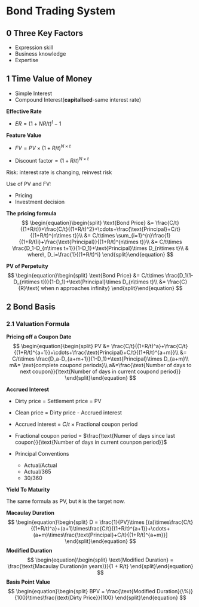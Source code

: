 # Bond Trading System

## 0 Three Key Factors

- Expression skill
- Business knowledge
- Expertise

## 1 Time Value of Money

- Simple Interest
- Compound Interest(**capitallsed**-same interest rate)

**Effective Rate**

- $ER=(1+NR/t)^t-1$

**Feature Value**

- $FV=PV\times (1+R/t)^{N\times t}$

- $\text{Discount factor} = (1+R/t)^{N\times t}$

Risk: interest rate is changing, reinvest risk

Use of PV and FV:

- Pricing
- Investment decision

**The pricing formula**
$$
\begin{equation}\begin{split}
\text{Bond Price} &= \frac{C/t}{(1+R/t)}+\frac{C/t}{(1+R/t)^2}+\cdots+\frac{\text{Principal}+C/t}{(1+R/t)^{n\times t}}\\
&= C/t\times \sum_{i=1}^{n}\frac{1}{(1+R/t)i}+\frac{\text{Principal}}{(1+R/t)^{n\times t}}\\
&= C/t\times \frac{D_1-D_{n\times t+1}}{1-D_1}+\text{Principal}\times D_{n\times t}\\
& where\, D_i=\frac{1}{(1+R/t)^i}
\end{split}\end{equation}
$$


**PV of Perpetuity**
$$
\begin{equation}\begin{split}
\text{Bond Price} &= C/t\times \frac{D_1(1-D_{n\times t})}{1-D_1}+\text{Principal}\times D_{n\times t}\\
&= \frac{C}{R}\text{  when n approaches infinity}
\end{split}\end{equation}
$$


## 2 Bond Basis

### 2.1 Valuation Formula

**Pricing off a Coupon Date**
$$
\begin{equation}\begin{split}
PV &= \frac{C/t}{(1+R/t)^a}+\frac{C/t}{(1+R/t)^{a+1}}+\cdots+\frac{\text{Principal}+C/t}{(1+R/t)^{a+m}}\\
&= C/t\times \frac{D_a-D_{a+m+1}}{1-D_1}+\text{Principal}\times D_{a+m}\\
m&= \text{complete coupond periods}\\
a&=\frac{\text{Number of days to next coupon}}{\text{Number of days in current coupond period}}
\end{split}\end{equation}
$$

**Accrued Interest**

- Dirty price = Settlement price = PV

- Clean price = Dirty price - Accrued interest

- Accrued interest = $C/t\times \text{Fractional coupon period}$

- Fractional coupon period = $\frac{\text{Numer of days since last coupon}}{\text{Number of days in current counpon period}}$

- Principal Conventions

  - Actual/Actual
  - Actual/365
  - 30/360

**Yield To Maturity**

The same formula as PV, but `R` is the target now.

**Macaulay Duration**
$$
\begin{equation}\begin{split}
D = \frac{1}{PV}\times [(a)\times\frac{C/t}{(1+R/t)^a}+(a+1)\times\frac{C/t}{(1+R/t)^{a+1}}+\cdots+(a+m)\times\frac{\text{Principal}+C/t}{(1+R/t)^{a+m}}]
\end{split}\end{equation}
$$
**Modified Duration**
$$
\begin{equation}\begin{split}
\text{Modified Duration} = \frac{\text{Macaulay Duration(in years)}}{1 + R/t}
\end{split}\end{equation}
$$
**Basis Point Value**
$$
\begin{equation}\begin{split}
BPV = \frac{\text{Modified Duration}(\%)}{100}\times\frac{\text{Dirty Price}}{100}
\end{split}\end{equation}
$$
